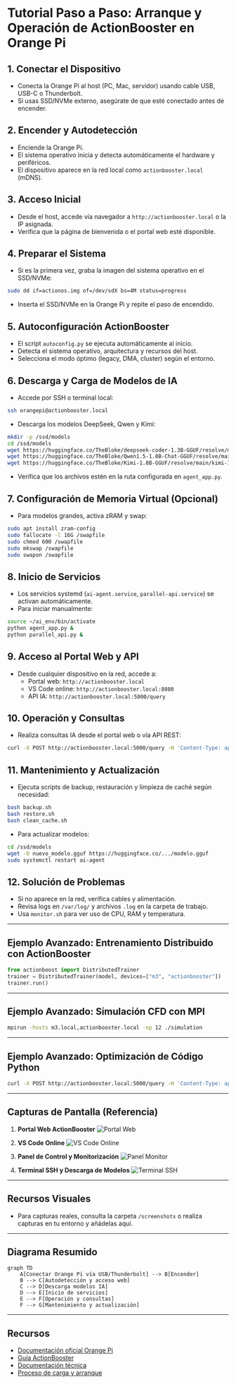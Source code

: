 # Tutorial Paso a Paso: Arranque y Operación de ActionBooster en Orange Pi

## 1. Conectar el Dispositivo
- Conecta la Orange Pi al host (PC, Mac, servidor) usando cable USB, USB-C o Thunderbolt.
- Si usas SSD/NVMe externo, asegúrate de que esté conectado antes de encender.

## 2. Encender y Autodetección
- Enciende la Orange Pi.
- El sistema operativo inicia y detecta automáticamente el hardware y periféricos.
- El dispositivo aparece en la red local como `actionbooster.local` (mDNS).

## 3. Acceso Inicial
- Desde el host, accede vía navegador a `http://actionbooster.local` o la IP asignada.
- Verifica que la página de bienvenida o el portal web esté disponible.

## 4. Preparar el Sistema
- Si es la primera vez, graba la imagen del sistema operativo en el SSD/NVMe:

```bash
sudo dd if=actionos.img of=/dev/sdX bs=4M status=progress
```

- Inserta el SSD/NVMe en la Orange Pi y repite el paso de encendido.

## 5. Autoconfiguración ActionBooster
- El script `autoconfig.py` se ejecuta automáticamente al inicio.
- Detecta el sistema operativo, arquitectura y recursos del host.
- Selecciona el modo óptimo (legacy, DMA, cluster) según el entorno.

## 6. Descarga y Carga de Modelos de IA
- Accede por SSH o terminal local:

```bash
ssh orangepi@actionbooster.local
```

- Descarga los modelos DeepSeek, Qwen y Kimi:

```bash
mkdir -p /ssd/models
cd /ssd/models
wget https://huggingface.co/TheBloke/deepseek-coder-1.3B-GGUF/resolve/main/deepseek-coder-1.3b.Q4_K_M.gguf
wget https://huggingface.co/TheBloke/Qwen1.5-1.8B-Chat-GGUF/resolve/main/qwen1.5-1.8b-chat-q4_k_m.gguf
wget https://huggingface.co/TheBloke/Kimi-1.8B-GGUF/resolve/main/kimi-1.8b.Q4_K_M.gguf
```

- Verifica que los archivos estén en la ruta configurada en `agent_app.py`.

## 7. Configuración de Memoria Virtual (Opcional)
- Para modelos grandes, activa zRAM y swap:

```bash
sudo apt install zram-config
sudo fallocate -l 16G /swapfile
sudo chmod 600 /swapfile
sudo mkswap /swapfile
sudo swapon /swapfile
```

## 8. Inicio de Servicios
- Los servicios systemd (`ai-agent.service`, `parallel-api.service`) se activan automáticamente.
- Para iniciar manualmente:

```bash
source ~/ai_env/bin/activate
python agent_app.py &
python parallel_api.py &
```

## 9. Acceso al Portal Web y API
- Desde cualquier dispositivo en la red, accede a:
    - Portal web: `http://actionbooster.local`
    - VS Code online: `http://actionbooster.local:8080`
    - API IA: `http://actionbooster.local:5000/query`

## 10. Operación y Consultas
- Realiza consultas IA desde el portal web o vía API REST:

```bash
curl -X POST http://actionbooster.local:5000/query -H 'Content-Type: application/json' -d '{"prompt": "Optimiza este código Python..."}'
```

## 11. Mantenimiento y Actualización
- Ejecuta scripts de backup, restauración y limpieza de caché según necesidad:

```bash
bash backup.sh
bash restore.sh
bash clean_cache.sh
```

- Para actualizar modelos:

```bash
cd /ssd/models
wget -O nuevo_modelo.gguf https://huggingface.co/.../modelo.gguf
sudo systemctl restart ai-agent
```

## 12. Solución de Problemas
- Si no aparece en la red, verifica cables y alimentación.
- Revisa logs en `/var/log/` y archivos `.log` en la carpeta de trabajo.
- Usa `monitor.sh` para ver uso de CPU, RAM y temperatura.

---

## Ejemplo Avanzado: Entrenamiento Distribuido con ActionBooster

```python
from actionboost import DistributedTrainer
trainer = DistributedTrainer(model, devices=["m3", "actionbooster"])
trainer.run()
```

---

## Ejemplo Avanzado: Simulación CFD con MPI

```bash
mpirun -hosts m3.local,actionbooster.local -np 12 ./simulation
```

---

## Ejemplo Avanzado: Optimización de Código Python

```bash
curl -X POST http://actionbooster.local:5000/query -H 'Content-Type: application/json' -d '{"prompt": "Optimiza este código Python: def fib(n): ..."}'
```

---

## Capturas de Pantalla (Referencia)

1. **Portal Web ActionBooster**
   ![Portal Web](https://via.placeholder.com/800x400?text=ActionBooster+Portal)

2. **VS Code Online**
   ![VS Code Online](https://via.placeholder.com/800x400?text=VS+Code+Online)

3. **Panel de Control y Monitorización**
   ![Panel Monitor](https://via.placeholder.com/800x400?text=ActionBooster+Monitoring+Panel)

4. **Terminal SSH y Descarga de Modelos**
   ![Terminal SSH](https://via.placeholder.com/800x400?text=SSH+Model+Download)

---

## Recursos Visuales
- Para capturas reales, consulta la carpeta `/screenshots` o realiza capturas en tu entorno y añádelas aquí.

---

## Diagrama Resumido
```mermaid
graph TD
    A[Conectar Orange Pi vía USB/Thunderbolt] --> B[Encender]
    B --> C[Autodetección y acceso web]
    C --> D[Descarga modelos IA]
    D --> E[Inicio de servicios]
    E --> F[Operación y consultas]
    F --> G[Mantenimiento y actualización]
```

---

## Recursos
- [Documentación oficial Orange Pi](http://www.orangepi.org/downloadresources/)
- [Guía ActionBooster](./HARDWARE_GUIDE.md)
- [Documentación técnica](./TECHNICAL_DOCUMENTATION.md)
- [Proceso de carga y arranque](./ORANGE_PI_BOOT_PROCESS.md)
